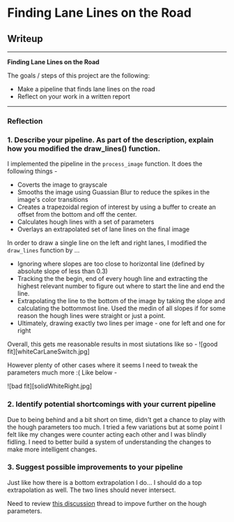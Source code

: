 # **Finding Lane Lines on the Road** 

## Writeup 

---

**Finding Lane Lines on the Road**

The goals / steps of this project are the following:
* Make a pipeline that finds lane lines on the road
* Reflect on your work in a written report

---

### Reflection

### 1. Describe your pipeline. As part of the description, explain how you modified the draw_lines() function.

I implemented the pipeline in the `process_image` function. It does the following things - 
* Coverts the image to grayscale
* Smooths the image using Guassian Blur to reduce the spikes in the image's color transitions
* Creates a trapezoidal region of interest by using a buffer to create an offset from the bottom and off the center. 
* Calculates hough lines with a set of parameters
* Overlays an extrapolated set of lane lines on the final image

In order to draw a single line on the left and right lanes, I modified the `draw_lines` function by ...
* Ignoring where slopes are too close to horizontal line (defined by absolute slope of less than 0.3)
* Tracking the the begin, end of every hough line and extracting the highest relevant number to figure out where to start the line and end the line. 
* Extrapolating the line to the bottom of the image by taking the slope and calculating the bottommost line. Used the medin of all slopes if for some reason the hough lines were straight or just a point. 
* Ultimately, drawing exactly two lines per image - one for left and one for right

Overall, this gets me reasonable results in most siutations like so - 
![good fit][whiteCarLaneSwitch.jpg]

However plenty of other cases where it seems I need to tweak the parameters much more :( Like below - 

![bad fit][solidWhiteRight.jpg]



### 2. Identify potential shortcomings with your current pipeline

Due to being behind and a bit short on time, didn't get a chance to play with the hough parameters too much. I tried a few variations but at some point I felt like my changes were counter acting each other and I was blindly fidling. I need to better build a system of understanding the changes to make more intelligent changes. 

### 3. Suggest possible improvements to your pipeline

Just like how there is a bottom extrapolation I do... I should do a top extrapolation as well. The two lines should never intersect. 

Need to review [this discussion](https://discussions.udacity.com/t/have-trouble-in-improve-draw-line-function/398760/11) thread to impove further on the hough parameters. 
